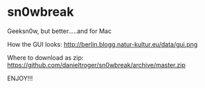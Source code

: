 sn0wbreak
=========

Geeksn0w, but better.....and for Mac

How the GUI looks: http://berlin.blogg.natur-kultur.eu/data/gui.png

Where to download as zip: https://github.com/danieltroger/sn0wbreak/archive/master.zip

ENJOY!!!
